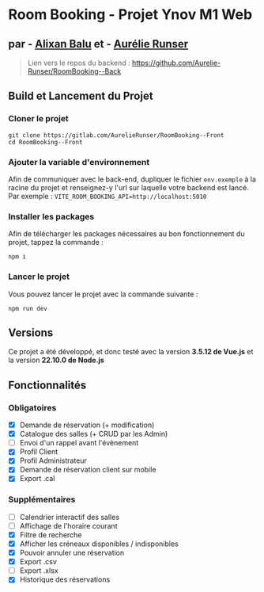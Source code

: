 # Room Booking - Projet Ynov M1 Web

## par - [Alixan Balu](https://github.com/Alixanb) et - [Aurélie Runser](https://github.com/Aurelie-Runser)

> Lien vers le repos du backend : https://github.com/Aurelie-Runser/RoomBooking--Back

## Build et Lancement du Projet

### Cloner le projet

```
git clone https://gitlab.com/AurelieRunser/RoomBooking--Front
cd RoomBooking--Front
```

### Ajouter la variable d'environnement

Afin de communiquer avec le back-end, dupliquer le fichier `env.exemple` à la racine du projet et renseignez-y l'url sur laquelle votre backend est lancé. Par exemple : `VITE_ROOM_BOOKING_API=http://localhost:5010`

### Installer les packages

Afin de télécharger les packages nécessaires au bon fonctionnement du projet, tappez la commande :

```
npm i
```

### Lancer le projet

Vous pouvez lancer le projet avec la commande suivante :

```
npm run dev
```

## Versions

Ce projet a été développé, et donc testé avec la version **3.5.12 de Vue.js** et la version **22.10.0 de Node.js**

## Fonctionnalités

### Obligatoires

- [x] Demande de réservation (+ modification)
- [x] Catalogue des salles (+ CRUD par les Admin)
- [ ] Envoi d'un rappel avant l'évènement
- [x] Profil Client
- [x] Profil Administrateur
- [x] Demande de réservation client sur mobile
- [x] Export .cal

### Supplémentaires

- [ ] Calendrier interactif des salles
- [ ] Affichage de l'horaire courant
- [x] Filtre de recherche
- [x] Afficher les créneaux disponibles / indisponibles
- [x] Pouvoir annuler une réservation
- [x] Export .csv
- [ ] Export .xlsx
- [x] Historique des réservations
